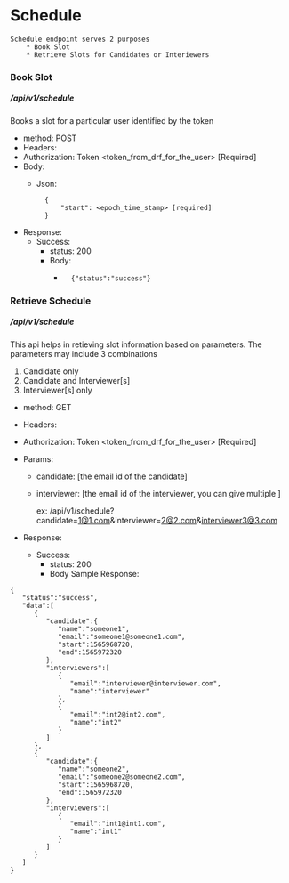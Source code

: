 Schedule
============
    Schedule endpoint serves 2 purposes
        * Book Slot
        * Retrieve Slots for Candidates or Interiewers
    
### Book Slot
##### /api/v1/schedule 
  Books a slot for a particular user identified by the token

* method: POST
* Headers:
* Authorization: Token <token_from_drf_for_the_user> [Required]
* Body:
    + Json:
        
            {
                "start": <epoch_time_stamp> [required]
            }
* Response:
    + Success:
        + status: 200
        + Body:
            +       {"status":"success"}
            

### Retrieve Schedule
##### /api/v1/schedule 
  This api helps in retieving slot information based on parameters. The parameters
  may include 3 combinations
  1. Candidate only
  2. Candidate and Interviewer[s]
  3. Interviewer[s] only

* method: GET
* Headers:
* Authorization: Token <token_from_drf_for_the_user> [Required]
* Params:
    + candidate: [the email id of the candidate]
    + interviewer: [the email id of the interviewer, you can give multiple ]
    
    
        ex: /api/v1/schedule?candidate=1@1.com&interviewer=2@2.com&interviewer3@3.com

* Response:
    + Success:
        + status: 200
        + Body Sample Response:
```
{
   "status":"success",
   "data":[
      {
         "candidate":{
            "name":"someone1",
            "email":"someone1@someone1.com",
            "start":1565968720,
            "end":1565972320
         },
         "interviewers":[
            {
               "email":"interviewer@interviewer.com",
               "name":"interviewer"
            },
            {
               "email":"int2@int2.com",
               "name":"int2"
            }
         ]
      },
      {
         "candidate":{
            "name":"someone2",
            "email":"someone2@someone2.com",
            "start":1565968720,
            "end":1565972320
         },
         "interviewers":[
            {
               "email":"int1@int1.com",
               "name":"int1"
            }
         ]
      }
   ]
}
```
